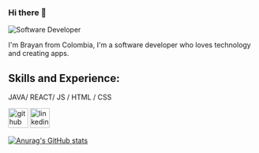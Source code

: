 
### Hi there 👋
![Software Developer](https://media.giphy.com/media/9iv4ErObYQvrW/giphy.gif)

I'm Brayan from Colombia, I'm a software developer who loves technology and creating apps.

## Skills and Experience: 
JAVA/
REACT/ 
JS / HTML / CSS

[<img src='https://cdn.jsdelivr.net/npm/simple-icons@3.0.1/icons/github.svg' alt='github' height='40'>](https://github.com/severlansdev)  [<img src='https://cdn.jsdelivr.net/npm/simple-icons@3.0.1/icons/linkedin.svg' alt='linkedin' height='40'>](https://www.linkedin.com/in/brian-parra-01a4551a1/)

[![Anurag's GitHub stats](https://github-readme-stats.vercel.app/api?username=severlansdev)](https://github.com/anuraghazra/github-readme-stats)
